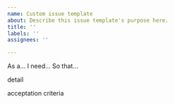 ```yaml
---
name: Custom issue template
about: Describe this issue template's purpose here.
title: ''
labels: ''
assignees: ''

---
```


As a… 
I need… 
So that…

detail

acceptation criteria
